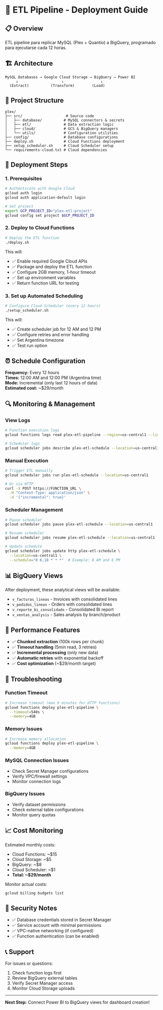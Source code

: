 # 🚀 ETL Pipeline - Deployment Guide

## 📋 Overview
ETL pipeline para replicar MySQL (Plex + Quantio) a BigQuery, programado para ejecutarse cada 12 horas.

## 🏗️ Architecture
```
MySQL Databases → Google Cloud Storage → BigQuery → Power BI
     ↓                    ↓                 ↓
  (Extract)          (Transform)        (Load)
```

## 📁 Project Structure
```
plex/
├── src/                    # Source code
│   ├── database/          # MySQL connectors & secrets
│   ├── etl/               # Data extraction logic  
│   ├── cloud/             # GCS & BigQuery managers
│   └── utils/             # Configuration utilities
├── config/                # Database configurations
├── deploy.sh              # Cloud Functions deployment
├── setup_scheduler.sh     # Cloud Scheduler setup
└── requirements-cloud.txt # Cloud dependencies
```

## 🚀 Deployment Steps

### 1. Prerequisites
```bash
# Authenticate with Google Cloud
gcloud auth login
gcloud auth application-default login

# Set project
export GCP_PROJECT_ID="plex-etl-project"
gcloud config set project $GCP_PROJECT_ID
```

### 2. Deploy to Cloud Functions
```bash
# Deploy the ETL function
./deploy.sh
```

This will:
- ✅ Enable required Google Cloud APIs
- ✅ Package and deploy the ETL function
- ✅ Configure 2GB memory, 1-hour timeout
- ✅ Set up environment variables
- ✅ Return function URL for testing

### 3. Set up Automated Scheduling
```bash
# Configure Cloud Scheduler (every 12 hours)
./setup_scheduler.sh
```

This will:
- ✅ Create scheduler job for 12 AM and 12 PM
- ✅ Configure retries and error handling
- ✅ Set Argentina timezone
- ✅ Test run option

## ⏰ Schedule Configuration

**Frequency:** Every 12 hours  
**Times:** 12:00 AM and 12:00 PM (Argentina time)  
**Mode:** Incremental (only last 12 hours of data)  
**Estimated cost:** ~$29/month

## 🔍 Monitoring & Management

### View Logs
```bash
# Function execution logs
gcloud functions logs read plex-etl-pipeline --region=us-central1 --limit=50

# Scheduler logs
gcloud scheduler jobs describe plex-etl-schedule --location=us-central1
```

### Manual Execution
```bash
# Trigger ETL manually
gcloud scheduler jobs run plex-etl-schedule --location=us-central1

# Or via HTTP
curl -X POST https://FUNCTION_URL \
  -H "Content-Type: application/json" \
  -d '{"incremental": true}'
```

### Scheduler Management
```bash
# Pause scheduler
gcloud scheduler jobs pause plex-etl-schedule --location=us-central1

# Resume scheduler  
gcloud scheduler jobs resume plex-etl-schedule --location=us-central1

# Update schedule
gcloud scheduler jobs update http plex-etl-schedule \
  --location=us-central1 \
  --schedule="0 6,18 * * *"  # Example: 6 AM and 6 PM
```

## 📊 BigQuery Views

After deployment, these analytical views will be available:

- `v_facturas_lineas` - Invoices with consolidated lines
- `v_pedidos_lineas` - Orders with consolidated lines  
- `v_reporte_bi_consolidado` - Consolidated BI report
- `v_ventas_analysis` - Sales analysis by branch/product

## 🔧 Performance Features

- ✅ **Chunked extraction** (100k rows per chunk)
- ✅ **Timeout handling** (5min read, 3 retries)
- ✅ **Incremental processing** (only new data)
- ✅ **Automatic retries** with exponential backoff
- ✅ **Cost optimization** (~$29/month target)

## 🚨 Troubleshooting

### Function Timeout
```bash
# Increase timeout (max 9 minutes for HTTP functions)
gcloud functions deploy plex-etl-pipeline \
  --timeout=540s \
  --memory=4GB
```

### Memory Issues
```bash
# Increase memory allocation
gcloud functions deploy plex-etl-pipeline \
  --memory=4GB
```

### MySQL Connection Issues
- Check Secret Manager configurations
- Verify VPC/firewall settings
- Monitor connection logs

### BigQuery Issues
- Verify dataset permissions
- Check external table configurations
- Monitor query quotas

## 📈 Cost Monitoring

Estimated monthly costs:
- Cloud Functions: ~$15
- Cloud Storage: ~$5  
- BigQuery: ~$8
- Cloud Scheduler: ~$1
- **Total: ~$29/month**

Monitor actual costs:
```bash
gcloud billing budgets list
```

## 🔐 Security Notes

- ✅ Database credentials stored in Secret Manager
- ✅ Service account with minimal permissions
- ✅ VPC-native networking (if configured)
- ✅ Function authentication (can be enabled)

## 📞 Support

For issues or questions:
1. Check function logs first
2. Review BigQuery external tables
3. Verify Secret Manager access
4. Monitor Cloud Storage uploads

---

**Next Step:** Connect Power BI to BigQuery views for dashboard creation!